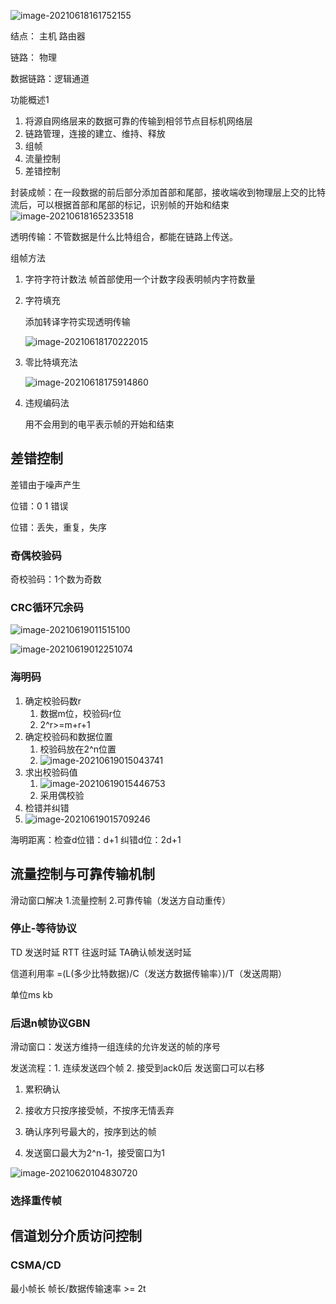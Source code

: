 ![image-20210618161752155](../assets/3/image-20210618161752155.png)

结点： 主机 路由器

链路： 物理

数据链路：逻辑通道

功能概述1

1. 将源自网络层来的数据可靠的传输到相邻节点目标机网络层
2. 链路管理，连接的建立、维持、释放
3. 组帧
4. 流量控制
5. 差错控制

封装成帧：在一段数据的前后部分添加首部和尾部，接收端收到物理层上交的比特流后，可以根据首部和尾部的标记，识别帧的开始和结束![image-20210618165233518](../assets/3.%E6%95%B0%E6%8D%AE%E9%93%BE%E8%B7%AF%E5%B1%82/image-20210618165233518.png)

透明传输：不管数据是什么比特组合，都能在链路上传送。

组帧方法 

1. 字符字符计数法    帧首部使用一个计数字段表明帧内字符数量

2. 字符填充

   添加转译字符实现透明传输

   ![image-20210618170222015](../assets/3.%E6%95%B0%E6%8D%AE%E9%93%BE%E8%B7%AF%E5%B1%82/image-20210618170222015.png)

3. 零比特填充法

   ![image-20210618175914860](../assets/3.%E6%95%B0%E6%8D%AE%E9%93%BE%E8%B7%AF%E5%B1%82/image-20210618175914860.png)

4. 违规编码法

   用不会用到的电平表示帧的开始和结束

## 差错控制

差错由于噪声产生

位错：0 1 错误

位错：丢失，重复，失序

### 奇偶校验码

奇校验码：1个数为奇数

### CRC循环冗余码

![image-20210619011515100](../assets/3.%E6%95%B0%E6%8D%AE%E9%93%BE%E8%B7%AF%E5%B1%82/image-20210619011515100.png)

![image-20210619012251074](../assets/3.%E6%95%B0%E6%8D%AE%E9%93%BE%E8%B7%AF%E5%B1%82/image-20210619012251074.png)

### 海明码

1. 确定校验码数r
   1. 数据m位，校验码r位
   2. 2^r>=m+r+1
2. 确定校验码和数据位置
   1. 校验码放在2^n位置
   2. ![image-20210619015043741](../assets/3.%E6%95%B0%E6%8D%AE%E9%93%BE%E8%B7%AF%E5%B1%82/image-20210619015043741.png)
3. 求出校验码值
   1.  ![image-20210619015446753](../assets/3.%E6%95%B0%E6%8D%AE%E9%93%BE%E8%B7%AF%E5%B1%82/image-20210619015446753.png)
   2. 采用偶校验
4.  检错并纠错
   1. ![image-20210619015709246](../assets/3.%E6%95%B0%E6%8D%AE%E9%93%BE%E8%B7%AF%E5%B1%82/image-20210619015709246.png)



海明距离：检查d位错：d+1   纠错d位：2d+1



## 流量控制与可靠传输机制

滑动窗口解决 1.流量控制 2.可靠传输（发送方自动重传）

### 停止-等待协议

TD 发送时延  RTT 往返时延  TA确认帧发送时延

信道利用率 =(L(多少比特数据)/C（发送方数据传输率）)/T（发送周期）

单位ms  kb

### 后退n帧协议GBN

滑动窗口：发送方维持一组连续的允许发送的帧的序号

 发送流程：1. 连续发送四个帧 2. 接受到ack0后 发送窗口可以右移



1. 累积确认

2. 接收方只按序接受帧，不按序无情丢弃

3. 确认序列号最大的，按序到达的帧

4.  发送窗口最大为2^n-1，接受窗口为1

   ![image-20210620104830720](../assets/3.%E6%95%B0%E6%8D%AE%E9%93%BE%E8%B7%AF%E5%B1%82/image-20210620104830720.png)

  

 ### 选择重传帧





## 信道划分介质访问控制

### CSMA/CD

最小帧长   帧长/数据传输速率  >=  2t

